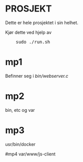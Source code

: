 # PROSJEKT

Dette er hele prosjektet i sin helhet.

Kjør dette ved hjelp av 
<pre>
	sudo ./run.sh
</pre>


# mp1
Befinner seg i *bin/webserver.c*

# mp2
bin, etc og var


# mp3
usr/bin/docker

#mp4
var/www/js-client
